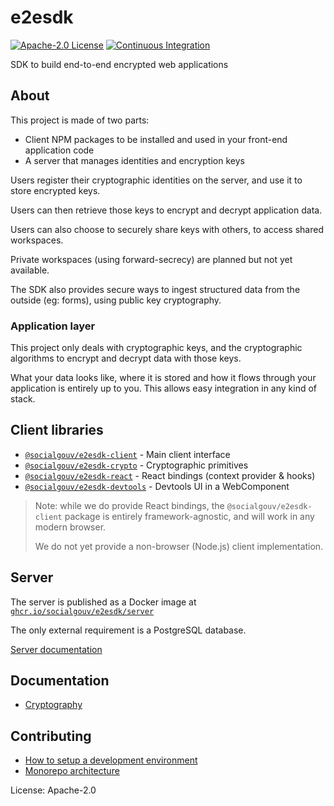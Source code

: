 # e2esdk

[![Apache-2.0 License](https://img.shields.io/github/license/SocialGouv/e2esdk.svg?color=blue)](https://github.com/SocialGouv/e2esdk/blob/main/LICENSE)
[![Continuous Integration](https://github.com/SocialGouv/e2esdk/actions/workflows/ci-cd.yml/badge.svg?branch=main)](https://github.com/SocialGouv/e2esdk/actions/workflows/ci-cd.yml)

SDK to build end-to-end encrypted web applications

## About

This project is made of two parts:

- Client NPM packages to be installed and used in your front-end application code
- A server that manages identities and encryption keys

Users register their cryptographic identities on the server,
and use it to store encrypted keys.

Users can then retrieve those keys to encrypt and decrypt application data.

Users can also choose to securely share keys with others, to access shared
workspaces.

Private workspaces (using forward-secrecy) are planned but not yet available.

The SDK also provides secure ways to ingest structured data from the outside
(eg: forms), using public key cryptography.

### Application layer

This project only deals with cryptographic keys, and the cryptographic
algorithms to encrypt and decrypt data with those keys.

What your data looks like, where it is stored and how it flows through your
application is entirely up to you. This allows easy integration in any kind of
stack.

## Client libraries

- [`@socialgouv/e2esdk-client`](./packages/client) - Main client interface
- [`@socialgouv/e2esdk-crypto`](./packages/crypto) - Cryptographic primitives
- [`@socialgouv/e2esdk-react`](./packages/react) - React bindings (context provider & hooks)
- [`@socialgouv/e2esdk-devtools`](./packages/devtools) - Devtools UI in a WebComponent

> Note: while we do provide React bindings, the `@socialgouv/e2esdk-client` package is
> entirely framework-agnostic, and will work in any modern browser.
>
> We do not yet provide a non-browser (Node.js) client implementation.

## Server

The server is published as a Docker image at
[`ghcr.io/socialgouv/e2esdk/server`](https://github.com/SocialGouv/e2esdk/pkgs/container/e2esdk%2Fserver)

The only external requirement is a PostgreSQL database.

[Server documentation](./packages/server/README.md)

## Documentation

- [Cryptography](./docs/cryptography)

## Contributing

- [How to setup a development environment](./docs/development-environment.md)
- [Monorepo architecture](./docs/monorepo-architecture.md)

License: Apache-2.0
